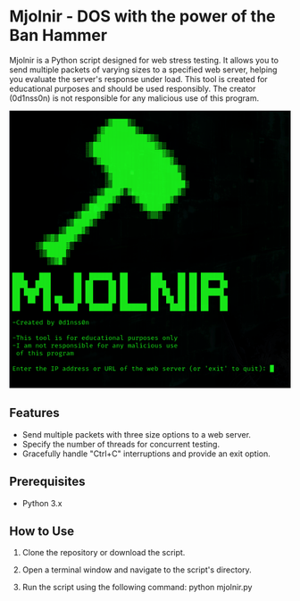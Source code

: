 # Mjolnir - DOS with the power of the Ban Hammer

Mjolnir is a Python script designed for web stress testing. It allows you to send multiple packets of varying sizes to a specified web server, helping you evaluate the server's response under load. This tool is created for educational purposes and should be used responsibly. The creator (0d1nss0n) is not responsible for any malicious use of this program.

![alt text](https://raw.githubusercontent.com/0d1nss0n/Mjolnir/main/img/mjolnir.png)

## Features
- Send multiple packets with three size options to a web server.
- Specify the number of threads for concurrent testing.
- Gracefully handle "Ctrl+C" interruptions and provide an exit option.

## Prerequisites
- Python 3.x

## How to Use
1. Clone the repository or download the script.
2. Open a terminal window and navigate to the script's directory.

3. Run the script using the following command: python mjolnir.py
